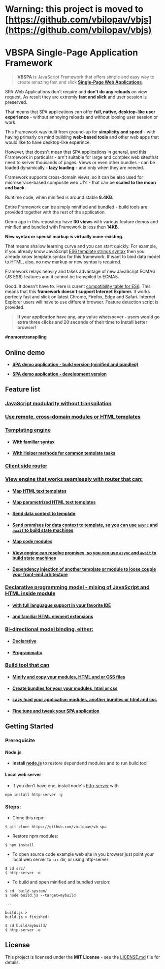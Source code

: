 
# **Warning**: this project is moved to [https://github.com/vbilopav/vbjs](https://github.com/vbilopav/vbjs)




# VBSPA Single-Page Application Framework

> **VBSPA** is JavaScript Framework that offers simple and easy way to create amazing fast and slick [**Single-Page Web Applications**](https://en.wikipedia.org/wiki/Single-page_application).

SPA Web Applications don't require and **don't do any reloads** on view request. As result they are extremly **fast and slick** and user session is preserved. 

That means that SPA applications can offer **full, native, desktop-like user experience** - without annoying reloads and without loosing user session or work.

This Framework was built from ground-up for **simplicity and speed** - with having primarly on mind building **web-based tools** and other web apps that would like to have desktop-like experince.

However, that doesn't mean that SPA applications in general, and this Framework in particular - arn't suitable for large and complex web sitesthat need to server thousands of pages. Views or even other bundles - can be loaded dynamically - **lazy loading** - and only when they are needed. 

Framework supports cross-domain views, so it can be also used for microservice-based composite web UI's  - that can be **scaled to the moon and back.**

Runtime code, when minified is around stable **8.4KB**. 

Entire Framework can be simply minified and bundled - build tools are provided together with the rest of the application. 

Demo app in this repository have **30 views** with various feature demos and minified and bundled with Framework is less then **14KB**.

**New syntax or special markup is virtually none-existing.** 

That means shallow learning curve and you can start quickly. For example, if you already know JavaScript [ES6 template strings syntax](https://developer.mozilla.org/en-US/docs/Web/JavaScript/Reference/Template_literals) then you already know template syntax for this framework. If want to bind data model to HTML, also, no new markup or new syntax is required. 

Framework relays heavily and takes advantage of new JavaScript ECMA6 (JS ES6) features and it cannot be transpiled to ECMA5. 

Good. 
It doesn't have to. 
Here is curent [compatibility table for ES6](https://kangax.github.io/compat-table/es6/). This means that this **framework doesn't support Internet Explorer.** It works perfecly fast and slick on latest Chrome, Firefox, Edge and Safari. Internet Explorer users will have to use different browser. Feature detection script is provided.

> **If your application have any, any value whatsoever - users would go extra three clicks and 20 seconds of their time to install better browser!**  

**#nomoretranspiling**

## Online demo

- **[SPA demo application - build version (minified and bundled)](https://vb-spa-demo-build.netlify.com/)**

- **[SPA demo application - development version](https://vb-spa-demo-build.netlify.com/)**

## Feature list

### [JavaScript modularity without transpilation](https://github.com/vbilopav/vb-spa/wiki/1.-Modularity)

### [Use remote, cross-domain modules or HTML templates](https://github.com/vbilopav/vb-spa/wiki/3.-Cross-origin-modules)

### [Templating engine](https://github.com/vbilopav/vb-spa/wiki/2.-Template-engine)

- #### [With familiar syntax](https://github.com/vbilopav/vb-spa/wiki/2.-Template-engine#passing-values)
- #### [With Helper methods for common template tasks](https://github.com/vbilopav/vb-spa/wiki/2.-Template-engine#template-helpers)

### [Client side router](https://github.com/vbilopav/vb-spa/wiki/4.-Client-Router#ok-so-have-does-it-work)

### [View engine that works seamlessly with router that can:](https://github.com/vbilopav/vb-spa/wiki/5.-View-Engine)

- #### [Map HTML text templates](https://github.com/vbilopav/vb-spa/wiki/5.-View-Engine#text-templates)
- #### [Map parametrized HTML text templates](https://github.com/vbilopav/vb-spa/wiki/5.-View-Engine#parametrized-text-templates)
- #### [Send data context to template](https://github.com/vbilopav/vb-spa/wiki/5.-View-Engine#sending-data-context-to-parametrized-templates)
- #### [Send promises for data context to template, so you can use `async` and `await` to build state machines](https://github.com/vbilopav/vb-spa/wiki/5.-View-Engine#returning-promises-in-paramsmap)
- #### [Map code modules](https://github.com/vbilopav/vb-spa/wiki/5.-View-Engine#class-modules)
- #### [View engine can resolve promises, so you can use `async` and `await` to build state machines](https://github.com/vbilopav/vb-spa/wiki/5.-View-Engine#resolving-promises-and-async-and-await)
- #### [Dependency injection of another template or module to loose couple your front-end arhitecture](https://github.com/vbilopav/vb-spa/wiki/5.-View-Engine#injected)

### [Declarative programming model - mixing of JavaScript and HTML inside module](https://github.com/vbilopav/vb-spa/wiki/5.-View-Engine#declarative-code-in-modules)

- #### [with full languague support in your favorite IDE](https://github.com/vbilopav/vb-spa/wiki/7.-JavaScript-and-HTML-Mixing)
- #### [and familiar HTML element extensions](https://github.com/vbilopav/vb-spa/wiki/6.-HTML-Element-Extensions)

### [Bi-directional model binding, either:](https://github.com/vbilopav/vb-spa/wiki/8.-Model-Binding)

- #### [Declarative](https://github.com/vbilopav/vb-spa/wiki/8.-Model-Binding#declarative-binding)
- #### [Programmatic](https://github.com/vbilopav/vb-spa/wiki/8.-Model-Binding#programmatic-binding)

### [Build tool that can](https://github.com/vbilopav/vb-spa/wiki/11.-Build-system)

- #### [Minify and copy your modules, HTML and or CSS files]()
- #### [Create bundles for your your modules, html or css](https://github.com/vbilopav/vb-spa/wiki/12.-Build-tool-main-configuration)
- #### [Lazy load your application modules, another bundles or html and css](https://github.com/vbilopav/vb-spa/wiki/12.-Build-tool-main-configuration)
- #### [Fine tune and tweak your SPA application](https://github.com/vbilopav/vb-spa/wiki/14.-Bundle-configurations-and-fine-tuning)


## Getting Started

### Prerequisite

#### Node.js

- **Install [node.js](https://nodejs.org/en/download/)** to restore dependend modules and to run build tool

#### Local web server

- If you don't have one, install node's [http-server](https://www.npmjs.com/package/http-server) with
```
npm install http-server -g
```

### Steps:

- Clone this repo:

```
$ git clone https://github.com/vbilopav/vb-spa
```

- Restore npm modules:

```
$ npm install
```

- To open source code example web site in you browser just point your local web server to
`src` dir, or using http-server:

```
$ cd src/
$ http-server -o
```

- To build and open minified and bundled version:
```
$ cd _build-system/
$ node build.js --target=mybuild

...

build.js >
build.js > finished!

$ cd build/mybuild/
$ http-server -o
```

## License

This project is licensed under the **MIT License** - see the [LICENSE.md](LICENSE.md) file for details.
